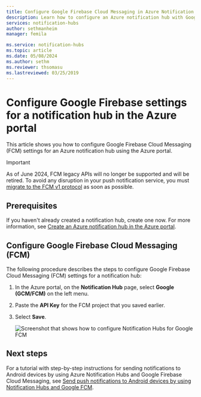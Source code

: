 ```yaml
---
title: Configure Google Firebase Cloud Messaging in Azure Notification Hubs | Microsoft Docs
description: Learn how to configure an Azure notification hub with Google Firebase Cloud Messaging settings.
services: notification-hubs
author: sethmanheim
manager: femila

ms.service: notification-hubs
ms.topic: article
ms.date: 05/08/2024
ms.author: sethm
ms.reviewer: thsomasu
ms.lastreviewed: 03/25/2019
---
```


# Configure Google Firebase settings for a notification hub in the Azure portal

This article shows you how to configure Google Firebase Cloud Messaging (FCM) settings for an Azure notification hub using the Azure portal.

> [!IMPORTANT]
> As of June 2024, FCM legacy APIs will no longer be supported and will be retired. To avoid any disruption in your push notification service, you must [migrate to the FCM v1 protocol](notification-hubs-gcm-to-fcm.md) as soon as possible.

## Prerequisites

If you haven't already created a notification hub, create one now. For more information, see [Create an Azure notification hub in the Azure portal](create-notification-hub-portal.md).

## Configure Google Firebase Cloud Messaging (FCM)

The following procedure describes the steps to configure Google Firebase Cloud Messaging (FCM) settings for a notification hub:

1. In the Azure portal, on the **Notification Hub** page, select **Google (GCM/FCM)** on the left menu.
2. Paste the **API Key** for the FCM project that you saved earlier.
3. Select **Save**.

   ![Screenshot that shows how to configure Notification Hubs for Google FCM](./media/notification-hubs-android-push-notification-google-fcm-get-started/fcm-server-key.png)

## Next steps

For a tutorial with step-by-step instructions for sending notifications to Android devices by using Azure Notification Hubs and Google Firebase Cloud Messaging, see [Send push notifications to Android devices by using Notification Hubs and Google FCM](notification-hubs-android-push-notification-google-fcm-get-started.md).
